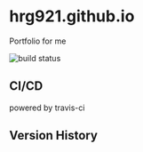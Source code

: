 # hrg921.github.io
Portfolio for me

![build status](https://travis-ci.org/hrg921/hrg921.github.io.svg?branch=release)

## CI/CD

powered by travis-ci

## Version History


